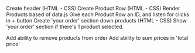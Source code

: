 Create header (HTML - CSS)
Create Product Row (HTML - CSS)
Render Products based of data.js
Give each Product Row an ID, and listen for clicks in + button
Create 'your order' section down products (HTML - CSS)
Show 'your order' section if there's 1 product selected.

Add ability to remove products from order
Add ability to sum prices in 'total price'